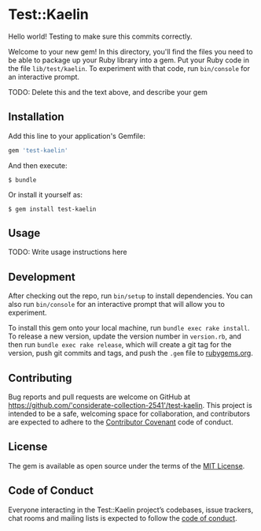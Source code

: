 # Test::Kaelin

Hello world! Testing to make sure this commits correctly.

Welcome to your new gem! In this directory, you'll find the files you need to be able to package up your Ruby library into a gem. Put your Ruby code in the file `lib/test/kaelin`. To experiment with that code, run `bin/console` for an interactive prompt.

TODO: Delete this and the text above, and describe your gem

## Installation

Add this line to your application's Gemfile:

```ruby
gem 'test-kaelin'
```

And then execute:

    $ bundle

Or install it yourself as:

    $ gem install test-kaelin

## Usage

TODO: Write usage instructions here

## Development

After checking out the repo, run `bin/setup` to install dependencies. You can also run `bin/console` for an interactive prompt that will allow you to experiment.

To install this gem onto your local machine, run `bundle exec rake install`. To release a new version, update the version number in `version.rb`, and then run `bundle exec rake release`, which will create a git tag for the version, push git commits and tags, and push the `.gem` file to [rubygems.org](https://rubygems.org).

## Contributing

Bug reports and pull requests are welcome on GitHub at https://github.com/'considerate-collection-2541'/test-kaelin. This project is intended to be a safe, welcoming space for collaboration, and contributors are expected to adhere to the [Contributor Covenant](http://contributor-covenant.org) code of conduct.

## License

The gem is available as open source under the terms of the [MIT License](https://opensource.org/licenses/MIT).

## Code of Conduct

Everyone interacting in the Test::Kaelin project’s codebases, issue trackers, chat rooms and mailing lists is expected to follow the [code of conduct](https://github.com/'considerate-collection-2541'/test-kaelin/blob/master/CODE_OF_CONDUCT.md).
